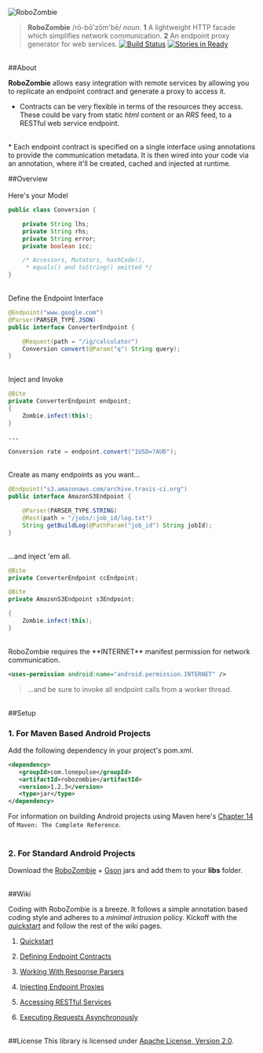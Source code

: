 ![RoboZombie](https://raw.github.com/sahan/RoboZombie/master/logo.png)

> **RoboZombie** /rō-bō'zŏm'bē/ <em>noun.</em> **1** A lightweight HTTP facade 
which simplifies network communication. **2** An endpoint proxy generator for web services. 
[![Build Status](https://travis-ci.org/sahan/RoboZombie.png?branch=master)](https://travis-ci.org/sahan/RoboZombie) 
[![Stories in Ready](https://badge.waffle.io/sahan/RoboZombie.png)](http://waffle.io/sahan/RoboZombie)

<br>
##About

**RoboZombie** allows easy integration with remote services by allowing you to replicate an endpoint 
contract and generate a proxy to access it.

* Contracts can be very flexible in terms of the resources they access. These could be vary from static 
*html* content or an *RRS* feed, to a RESTful web service endpoint.   
<br>
* Each endpoint contract is specified on a single interface using annotations to provide the communication 
metadata. It is then wired into your code via an annotation, where it'll be created, cached and injected at 
runtime.   
<br>

##Overview   
<br>
Here's your Model   

```java
public class Conversion {

    private String lhs;
    private String rhs;
    private String error;
    private boolean icc;

    /* Accessors, Mutators, hashCode(), 
     * equals() and toString() omitted */
}
```
<br>
Define the Endpoint Interface   

```java
@Endpoint("www.google.com")
@Parser(PARSER_TYPE.JSON)
public interface ConverterEndpoint {

    @Request(path = "/ig/calculator")
    Conversion convert(@Param("q") String query);
}
```
<br>
Inject and Invoke   

```java
@Bite
private ConverterEndpoint endpoint;
{
    Zombie.infect(this);
}

...

Conversion rate = endpoint.convert("1USD=?AUD");
```
<br>
Create as many endpoints as you want...   

```java
@Endpoint("s3.amazonaws.com/archive.travis-ci.org")
public interface AmazonS3Endpoint {

    @Parser(PARSER_TYPE.STRING)	
    @Rest(path = "/jobs/:job_id/log.txt")
    String getBuildLog(@PathParam("job_id") String jobId);
}
```
<br>
...and inject 'em all.   

```java
@Bite
private ConverterEndpoint ccEndpoint;

@Bite
private AmazonS3Endpoint s3Endpoint;

{
    Zombie.infect(this);
}
```
<br>
RoboZombie requires the **INTERNET** manifest permission for network communication.   
 
```xml
<uses-permission android:name="android.permission.INTERNET" />
```
> ...and be sure to invoke all endpoint calls from a worker thread.

<br>
##Setup

### 1. For Maven Based Android Projects

Add the following dependency in your project's pom.xml.

```xml
<dependency>
   <groupId>com.lonepulse</groupId>
   <artifactId>robozombie</artifactId>
   <version>1.2.3</version>
   <type>jar</type>
</dependency>
```

For information on building Android projects using Maven here's [Chapter 14](http://www.sonatype.com/books/mvnref-book/reference/android-dev.html) of `Maven: The Complete Reference`.   
<br>   

### 2. For Standard Android Projects

Download the [RoboZombie](http://repo1.maven.org/maven2/com/lonepulse/robozombie/1.2.3/robozombie-1.2.3.jar) + [Gson](http://repo1.maven.org/maven2/com/google/code/gson/gson/2.2.2/gson-2.2.2.jar) 
jars and add them to your **libs** folder.
<br><br>

##Wiki

Coding with RoboZombie is a breeze. It follows a simple annotation based coding style and adheres to a *minimal intrusion* policy. 
Kickoff with the [quickstart](https://github.com/sahan/RoboZombie/wiki/Quickstart) and follow the rest of the wiki pages. 

1. [Quickstart](https://github.com/sahan/RoboZombie/wiki/Quickstart)

2. [Defining Endpoint Contracts](https://github.com/sahan/RoboZombie/wiki/Defining-Endpoint-Contracts)

3. [Working With Response Parsers](https://github.com/sahan/RoboZombie/wiki/Working-With-Response-Parsers)

4. [Injecting Endpoint Proxies](https://github.com/sahan/RoboZombie/wiki/Injecting-Endpoint-Proxies)

5. [Accessing RESTful Services](https://github.com/sahan/RoboZombie/wiki/Accessing-RESTful-Services)   

6. [Executing Requests Asynchronously](https://github.com/sahan/RoboZombie/wiki/Executing-Requests-Asynchronously)
<br><br>   

##License
This library is licensed under [Apache License, Version 2.0](http://www.apache.org/licenses/LICENSE-2.0.html).
